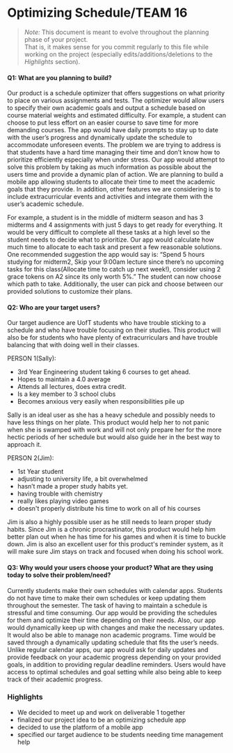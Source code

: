 # Optimizing Schedule/TEAM 16

 > _Note:_ This document is meant to evolve throughout the planning phase of your project.    
 > That is, it makes sense for you commit regularly to this file while working on the project (especially edits/additions/deletions to the _Highlights_ section).

#### Q1: What are you planning to build?


Our product is a schedule optimizer that offers suggestions on what priority to place on various assignments and tests. The optimizer would allow users to specify their own academic goals and output a schedule based on course material weights and estimated difficulty. For example, a student can choose to put less effort on an easier course to save time for more demanding courses. The app would have daily prompts to stay up to date with the user’s progress and dynamically update the schedule to accommodate unforeseen events. The problem we are trying to address is that students have a hard time managing their time and don’t know how to prioritize efficiently especially when under stress. Our app would attempt to solve this problem by taking as much information as possible about the users time and provide a dynamic plan of action. We are planning to build a mobile app allowing students to allocate their time to meet the academic goals that they provide. In addition, other features we are considering is to include extracurricular events and activities and integrate them with the user’s academic schedule.

For example, a student is in the middle of midterm season and has 3 midterms and 4 assignments with just 5 days to get ready for everything. It would be very difficult to complete all these tasks at a high level so the student needs to decide what to prioritize. Our app would calculate how much time to allocate to each task and present a few reasonable solutions. One recommended suggestion the app would say is: “Spend 5 hours studying for midterm2, Skip your 9:00am lecture since there’s no upcoming tasks for this class(Allocate time to catch up next week!), consider using 2 grace tokens on A2 since its only worth 5%.” The student can now choose which path to take. Additionally, the user can pick and choose between our provided solutions to customize their plans.



#### Q2: Who are your target users?

Our target audience are UofT students who have trouble sticking to a schedule and who have trouble focusing on their studies. This product will also be for students who have plenty of extracurriculars and have trouble balancing that with doing well in their classes. 


PERSON 1(Sally):
- 3rd Year Engineering student taking 6 courses to get ahead.
- Hopes to maintain a 4.0 average
- Attends all lectures, does extra credit.
- Is a key member to 3 school clubs
- Becomes anxious very easily when responsibilities pile up

Sally is an ideal user as she has a heavy schedule and possibly needs to have less things on her plate. This product would help her to not panic when she is swamped with work and will not only prepare her for the more hectic periods of her schedule but would also guide her in the best way to approach it.

PERSON 2(Jim):
- 1st Year student
- adjusting to university life, a bit overwhelmed
- hasn’t made a proper study habits yet.
- having trouble with chemistry
- really likes playing video games
- doesn't properly distribute his time to work on all of his courses

Jim is also a highly possible user as he still needs to learn proper study habits. Since Jim is a chronic procrastinator, this product would help him better plan out when he has time for his games and when it is time to buckle down. Jim is also an excellent user for this product's reminder system, as it will make sure Jim stays on track and focused when doing his school work. 


#### Q3: Why would your users choose your product? What are they using today to solve their problem/need?

Currently students make their own schedules with calendar apps. Students do not have time to make their own schedules or keep updating them throughout the semester. The task of having to maintain a schedule is stressful and time consuming. Our app would be providing the schedules for them and optimize their time depending on their needs. Also, our app would dynamically keep up with changes and make the necessary updates. It would also be able to manage non academic programs. Time would be saved through a dynamically updating schedule that fits the user’s needs. Unlike regular calendar apps, our app would ask for daily updates and provide feedback on your academic progress depending on your provided goals, in addition to providing regular deadline reminders. Users would have access to optimal schedules and goal setting while also being able to keep track of their academic progress.


### Highlights

- We decided to meet up and work on deliverable 1 together
- finalized our project idea to be an optimizing schedule app
- decided to use the platform of a mobile app
- specified our target audience to be students needing time management help

